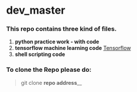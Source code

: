 # dev_master
### This repo contains three kind of files.
1. **python practice work - with code** 
2. **tensorflow machine learning code** [Tensorflow](https://www.tensorflow.org/learn)
3. **shell scripting code**

### To clone the Repo please do:
> git clone ______repo address________
